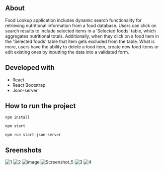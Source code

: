 ## About
Food Lookup application includes dynamic search functionality for retrieving nutritional information from a food database. Users can click on search results to include selected items in a 'Selected foods' table, which aggregates nutritional totals. Additionally, when they click on a food item in the 'Selected foods' table that item gets excluded from the table. What is more, users have the ability to delete a food item, create new food items or edit existing ones by inputting the data into a validated form.

## Developed with
* React
* React Bootstrap
* Json-server

## How to run the project
```
npm install
```
```
npm start
```
```
npm run start-json-server
```
## Sreenshots
![1](https://github.com/maria-pashkulova/food-lookup/assets/132500391/aecab1ae-90d5-4a7f-ad23-9fc8bf9d81f4)
![2](https://github.com/maria-pashkulova/food-lookup/assets/132500391/1a5e3c36-d8d8-4974-9dcb-a637dd7b8cf6)
![image](https://github.com/maria-pashkulova/food-lookup/assets/132500391/43b76420-0bc9-43cc-af1c-025853b2f5d9)
![Screenshot_5](https://github.com/maria-pashkulova/food-lookup/assets/132500391/ff57b697-c002-47cd-b171-728b19c42df5)
![3](https://github.com/maria-pashkulova/food-lookup/assets/132500391/12f3a952-29fd-482f-821e-6bc73a6641c9)
![4](https://github.com/maria-pashkulova/food-lookup/assets/132500391/e94b4071-8cd9-4950-95bb-1b54505bae04)







